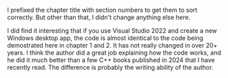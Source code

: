 I prefixed the chapter title with section numbers to get them to sort correctly. But other than that, I didn't change anything else here.

I did find it interesting that if you use Visual Studio 2022 and create a new Windows desktop app, the code is almost identical to the code being demostrated here in chapter 1 and 2. It has not really changed in over 20+ years. I think the author did a great job explaining how the code works, and he did it much better than a few C++ books published in 2024 that I have recently read. The difference is probably the writing ability of the author.
